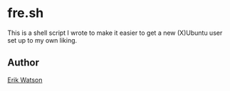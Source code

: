 # fre.sh

This is a shell script I wrote to make it easier to get a new (X)Ubuntu user set up
to my own liking.


## Author

[Erik Watson](http://erikwatson.me)